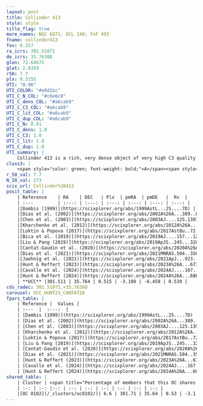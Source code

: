 ```yaml
---
layout: post
title: Collinder 413
style: style
title_flag: true
more_names: NGC 6871; OCL 148; FoF 493
fname: collinder413
fov: 0.257
ra_icrs: 301.51071
de_icrs: 35.76388
glon: 72.64675
glat: 2.0359
r50: 7.7
plx: 0.5155
UTI: "0.96"
UTI_COLOR: "#a9d1bc"
UTI_C_N_COL: "#c6e6c8"
UTI_C_dens_COL: "#a6cab9"
UTI_C_C3_COL: "#a6cab9"
UTI_C_lit_COL: "#a6cab9"
UTI_C_dup_COL: "#a6cab9"
UTI_C_N: 0.81
UTI_C_dens: 1.0
UTI_C_C3: 1.0
UTI_C_lit: 1.0
UTI_C_dup: 1.0
UTI_summary: |
    Collinder 413 is a rich, very dense object of very high C3 quality. It is very well-studied in the literature. This object shares a very small percentage of members with a later reported entry.
class3: |
    <span style="color: green; font-weight: bold;">A</span><span style="color: green; font-weight: bold;">A</span>
r_50_val: 7.7
N_50_val: 273
scix_url: Collinder%20413
posit_table: |
    | Reference    | RA    | DEC   | Plx  | pmRA  | pmDE   |  Rv  |
    | :---         | :---: | :---: | :---: | :---: | :---: | :---: |
    |[Dambis (1999)](https://scixplorer.org/abs/1999AstL...25....7D) | 301.496 | 35.777 | -- | -- | -- | -- |
    |[Dias et al. (2002)](https://scixplorer.org/abs/2002A%26A...389..871D) | 301.496 | 35.777 | -- | -3.26 | -5.15 | -108.01 |
    |[Chen et al. (2003)](https://scixplorer.org/abs/2003AJ....125.1397C) | 301.418 | 35.764 | -- | -3.23 | -6.93 | -7.7 |
    |[Kharchenko et al. (2012)](https://scixplorer.org/abs/2012A%26A...543A.156K) | 301.5 | 35.77 | -- | -3.39 | -6.82 | -- |
    |[Loktin & Popova (2017)](https://scixplorer.org/abs/2017AstBu..72..257L) | 301.5 | 35.777 | -- | -2.676 | -5.114 | -10.5 |
    |[Bica et al. (2019)](https://scixplorer.org/abs/2019AJ....157...12B) | 301.497 | 35.77 | -- | -- | -- | -- |
    |[Liu & Pang (2019)](https://scixplorer.org/abs/2019ApJS..245...32L) | 301.488 | 35.791 | 0.522 | -3.152 | -6.444 | -- |
    |[Cantat-Gaudin et al. (2020)](https://scixplorer.org/abs/2020A%26A...640A...1C) | 301.548 | 35.765 | 0.514 | -3.129 | -6.437 | -- |
    |[Dias et al. (2021)](https://scixplorer.org/abs/2021MNRAS.504..356D) | 301.586 | 35.77 | 0.516 | -3.12 | -6.444 | -- |
    |[Jaehnig et al. (2021)](https://scixplorer.org/abs/2021ApJ...923..129J) | 301.518 | 35.769 | 0.544 | -3.121 | -6.426 | -- |
    |[Hunt & Reffert (2023)](https://scixplorer.org/abs/2023A%26A...673A.114H) | 301.49 | 35.776 | 0.513 | -3.092 | -6.446 | -0.99 |
    |[Cavallo et al. (2024)](https://scixplorer.org/abs/2024AJ....167...12C) | 301.593 | 35.753 | 0.514 | -- | -- | -- |
    |[Hunt & Reffert (2024)](https://scixplorer.org/abs/2024A%26A...686A..42H) | 301.49 | 35.776 | 0.513 | -3.092 | -6.446 | -0.99 |
    | **UCC** |301.511 | 35.764 | 0.515 | -3.108 | -6.458 | 0.538 | 
cds_radec: 301.51071,+35.76388
carousel: UCC_HUNT23_CANTAT20
fpars_table: |
    | Reference |  Values |
    | :---  |  :---:  |
    | [Dambis (1999)](https://scixplorer.org/abs/1999AstL...25....7D) | `E_B-V_=0.447, DM0=10.9, log_age_=7.0` |
    | [Dias et al. (2002)](https://scixplorer.org/abs/2002A%26A...389..871D) | `E(B-V)=0.443, Dist=1574.0, Age=6.958` |
    | [Chen et al. (2003)](https://scixplorer.org/abs/2003AJ....125.1397C) | `HDis=1574, Age=0.0` |
    | [Kharchenko et al. (2012)](https://scixplorer.org/abs/2012A%26A...543A.156K) | `e_bv=0.416, distance=1791, log_age=6.99` |
    | [Loktin & Popova (2017)](https://scixplorer.org/abs/2017AstBu..72..257L) | `E(B-V)=0.441, Dmod=11.043, logt=6.975` |
    | [Liu & Pang (2019)](https://scixplorer.org/abs/2019ApJS..245...32L) | `Age=0.007, Z=0.25` |
    | [Cantat-Gaudin et al. (2020)](https://scixplorer.org/abs/2020A%26A...640A...1C) | `AVNN=1.19, DMNN=11.18, AgeNN=6.74` |
    | [Dias et al. (2021)](https://scixplorer.org/abs/2021MNRAS.504..356D) | `Av=1.439, Dist=1741, logage=7.064, [Fe/H]=0.104` |
    | [Hunt & Reffert (2023)](https://scixplorer.org/abs/2023A%26A...673A.114H) | `AV50=1.331, diffAV50=1.666, MOD50=11.315, logAge50=6.89` |
    | [Cavallo et al. (2024)](https://scixplorer.org/abs/2024AJ....167...12C) | `AV50=1.43, dMod50=11.29, logAge50=6.89, [Fe/H]50=0.0` |
    | [Hunt & Reffert (2024)](https://scixplorer.org/abs/2024A%26A...686A..42H) | `MassJ=1601.14` |
shared_table: |
    | Cluster | <span title="Percentage of members that this OC shares with the ones listed">%</span>   | RA   | DEC   | Plx   | pmRA  | pmDE  | Rv | UTI |
    | :-: | :-: |:-: | :-: | :-: | :-: | :-: | :-: | :-: |
    |[OC 0102](/_clusters/oc0102/)| 6.6 | 301.71 | 35.64 | 0.53 | -3.1 | -6.61 | -17.95 |0.08 |
---
```

